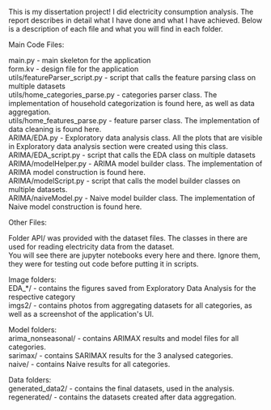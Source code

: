This is my dissertation project! I did electricity consumption analysis. The report describes in detail what I have done and what I have achieved. Below is a description of each file and what you will find in each folder.

Main Code Files:

main.py - main skeleton for the application\
form.kv - design file for the application\
utils/featureParser_script.py - script that calls the feature parsing class on multiple datasets\
utils/home_categories_parse.py - categories parser class. The implementation of household categorization is found here, as well as data aggregation.\
utils/home_features_parse.py - feature parser class. The implementation of data cleaning is found here.\
ARIMA/EDA.py - Exploratory data analysis class. All the plots that are visible in Exploratory data analysis section were created using this class.\
ARIMA/EDA_script.py - script that calls the EDA class on multiple datasets\
ARIMA/modelHelper.py - ARIMA model builder class. The implementation of ARIMA model construction is found here.\
ARIMA/modelScript.py - script that calls the model builder classes on multiple datasets.\
ARIMA/naiveModel.py - Naive model builder class. The implementation of Naive model construction is found here.


Other Files:

Folder API/ was provided with the dataset files. The classes in there are used for reading electricity data from the dataset.\
You will see there are jupyter notebooks every here and there. Ignore them, they were for testing out code before putting it in scripts.

Image folders:\
EDA_*/ - contains the figures saved from Exploratory Data Analysis for the respective category\
imgs2/ - contains photos from aggregating datasets for all categories, as well as a screenshot of the application's UI.


Model folders:\
arima_nonseasonal/ - contains ARIMAX results and model files for all categories.\
sarimax/ - contains SARIMAX results for the 3 analysed categories.\
naive/ - contains Naive results for all categories.

Data folders:\
generated_data2/ - contains the final datasets, used in the analysis.\
regenerated/ - contains the datasets created after data aggregation.
